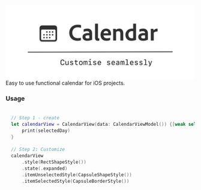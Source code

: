![Project Logo](./Logo.png)
Easy to use functional calendar for iOS projects.

### Usage
```swift

  // Step 1 - create
  let calendarView = CalendarView(data: CalendarViewModel()) {[weak self] (selectedDay) in
      print(selectedDay)
  }
    
  // Step 2: Customize
  calendarView
      .style(RectShapeStyle())
      .state(.expanded)
      .itemUnselectedStyle(CapsuleShapeStyle())
      .itemSelectedStyle(CapsuleBorderStyle())
      
```
